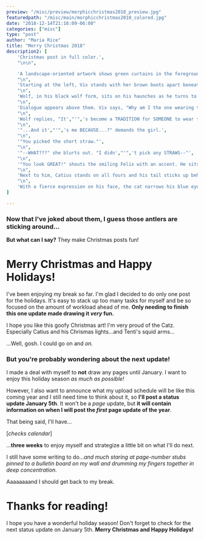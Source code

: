 ```yaml
---
preview: "/misc/preview/morphicchristmas2018_preview.jpg"
featuredpath: "/misc/main/morphicchristmas2018_colored.jpg"
date: "2018-12-14T21:16:09-06:00"
categories: ["misc"]
type: "post"
author: "Maria Rice"
title: "Merry Christmas 2018"
description2: [
    'Christmas post in full color.',
    "\n\n",

    'A landscape-oriented artwork shows green curtains in the foreground, pulled to either side of the picture. Behind them, a line-up of characters appears, with a single line of red script below their feet, which reads, "Merry Christmas and Happy Holidays!"',
    "\n",
    'Starting at the left, Vix stands with her brown boots apart beneath her long, bright red pea coat. Her white-tipped fox tail pokes out from under her coat, pointing behind her as she rests her hands on her hips. She looks down at Wolf to her left with a frown. She wears a red-and-green-striped scarf around her neck, a round red ball on her nose, and curvy antlers on a headband over her orange curly hair.',
    "\n",
    'Wolf, in his black wolf form, sits on his haunches as he turns to face Vix with a grin. He wears a red Santa hat with white trim on his head and his yellow gem gleams from the center of his chest.',
    "\n",
    'Dialogue appears above them. Vix says, "Why am I the one wearing the ANTLERS?"',
    "\n",
    'Wolf replies, "It',"'",'s become a TRADITION for SOMEONE to wear those."',
    "\n",
    '"...And it',"'",'s me BECAUSE...?" demands the girl.',
    "\n",
    '"You picked the short straw."',
    "\n",
    '"--WHAT???" she blurts out. "I didn',"'",'t pick any STRAWS--"',
    "\n",
    '"You look GREAT!" shouts the smiling Felix with an accent. He sits next to Wolf and wears a green sweater trimmed with white fur. His yellow eyes peer up in the direction of Vix and his striped tail curls toward his paws.',
    "\n",
    'Next to him, Catius stands on all fours and his tail sticks up behind him, fluffed up. He wears a string of colored lights wrapped around his neck and belly, with a single strand trailing behind him and disappearing behind the curtain. Two pink, black-veined tentacles stick out from behind the curtain above him, each holding an item. The top one holds a shiny red ball and the other holds a headband with antlers sticking out of it.',
    "\n",
    'With a fierce expression on his face, the cat narrows his blue eyes and shouts, "PAWS OFF!!!"',
]

---
```


### Now that I've joked about them, I guess those antlers are sticking around...

**But what can I say?** They make Christmas posts fun!

# Merry Christmas and Happy Holidays!

I've been enjoying my break so far. I'm glad I decided to do only one post for the holidays. 
It's easy to stack up too many tasks for myself and be so focused on the amount of workload 
ahead of me. **Only needing to finish this one update made drawing it _very_ fun.**

I hope you like this goofy Christmas art! I'm very proud of the Catz. Especially Catius and his 
Chrismas lights...and Tenti's squid arms...

...Well, gosh. I could go on and _on._

### But you're probably wondering about the next update!

I made a deal with myself to **not** draw any pages until January. I want to enjoy this 
holiday season _as much as possible!_ 

However, I also want to announce what my upload schedule will be like this coming year and I 
still need time to think about it, so **I'll post a status update January 5th**. It won't be 
a _page_ update, but **it will contain information on when I will post the _first_ page update 
of the year**. 

That being said, I'll have...

[_checks calendar_]

...**three weeks** to enjoy myself and strategize a little bit on what I'll do next. 

I still have some writing to do..._and much staring at page-number stubs pinned to a bulletin board 
on my wall and drumming my fingers together in deep concentration._

Aaaaaaaand I should get back to my break.

# Thanks for reading!

I hope you have a wonderful holiday season! Don't forget to check for the next status update on January 5th. 
**Merry Christmas and Happy Holidays!**


